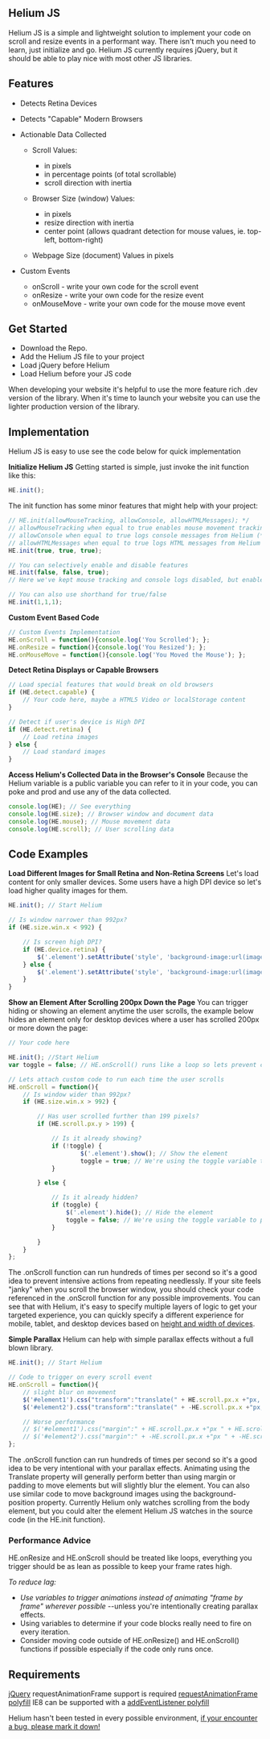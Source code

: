 ## Helium JS
Helium JS is a simple and lightweight solution to implement your code on scroll and resize events in a performant way. There isn't much you need to learn, just initialize and go. Helium JS currently requires jQuery, but it should be able to play nice with most other JS libraries.

## Features
- Detects Retina Devices
- Detects "Capable" Modern Browsers

- Actionable Data Collected
	- Scroll Values:
		- in pixels
		- in percentage points (of total scrollable)
		- scroll direction with inertia

	- Browser Size (window) Values:
		- in pixels
		- resize direction with inertia
		- center point (allows quadrant detection for mouse values, ie. top-left, bottom-right)

	- Webpage Size (document) Values in pixels

- Custom Events
	- onScroll - write your own code for the scroll event
	- onResize - write your own code for the resize event
	- onMouseMove - write your own code for the mouse move event


## Get Started
- Download the Repo.
- Add the Helium JS file to your project
- Load jQuery before Helium
- Load Helium before your JS code

When developing your website it's helpful to use the more feature rich .dev version of the library.
When it's time to launch your website you can use the lighter production version of the library.

## Implementation
Helium JS is easy to use see the code below for quick implementation

**Initialize Helium JS**
Getting started is simple, just invoke the init function like this:
```javascript
HE.init();
```

The init function has some minor features that might help with your project:
```javascript
// HE.init(allowMouseTracking, allowConsole, allowHTMLMessages); */
// allowMouseTracking when equal to true enables mouse movement tracking (all versions)
// allowConsole when equal to true logs console messages from Helium (*.dev file only)
// allowHTMLMessages when equal to true logs HTML messages from Helium (*.dev file only)
HE.init(true, true, true);

// You can selectively enable and disable features
HE.init(false, false, true);
// Here we've kept mouse tracking and console logs disabled, but enabled HTML messages

// You can also use shorthand for true/false
HE.init(1,1,1);
```

**Custom Event Based Code**
```javascript
// Custom Events Implementation
HE.onScroll = function(){console.log('You Scrolled'); };
HE.onResize = function(){console.log('You Resized'); };
HE.onMouseMove = function(){console.log('You Moved the Mouse'); };
```

**Detect Retina Displays or Capable Browsers**
```javascript
// Load special features that would break on old browsers
if (HE.detect.capable) {
	// Your code here, maybe a HTML5 Video or localStorage content
}

// Detect if user's device is High DPI
if (HE.detect.retina) {
	// Load retina images
} else {
	// Load standard images
}
```

**Access Helium's Collected Data in the Browser's Console**
Because the Helium variable is a public variable you can refer to it in your code, you can poke and prod and use any of the data collected.
```javascript
console.log(HE); // See everything
console.log(HE.size); // Browser window and document data
console.log(HE.mouse); // Mouse movement data
console.log(HE.scroll); // User scrolling data
```

## Code Examples
**Load Different Images for Small Retina and Non-Retina Screens**
Let's load content for only smaller devices. Some users have a high DPI device so let's load higher quality images for them.
```javascript
HE.init(); // Start Helium

// Is window narrower than 992px?
if (HE.size.win.x < 992) {

	// Is screen high DPI?
	if (HE.device.retina) {
		$('.element').setAttribute('style', 'background-image:url(image_x2.jpg)');
	} else {
		$('.element').setAttribute('style', 'background-image:url(image.jpg)');
	}
}
```

**Show an Element After Scrolling 200px Down the Page**
You can trigger hiding or showing an element anytime the user scrolls, the example below hides an element only for desktop devices where a user has scrolled 200px or more down the page:
```javascript
// Your code here

HE.init(); //Start Helium
var toggle = false; // HE.onScroll() runs like a loop so lets prevent code from running endlessly

// Lets attach custom code to run each time the user scrolls
HE.onScroll = function(){
	// Is window wider than 992px?
	if (HE.size.win.x > 992) {

		// Has user scrolled further than 199 pixels?
		if (HE.scroll.px.y > 199) {

			// Is it already showing?
			if (!toggle) {
					$('.element').show(); // Show the element
					toggle = true; // We're using the toggle variable to prevent jQuery from trying to hide the element each time the user scrolls
			}

		} else {

			// Is it already hidden?
			if (toggle) {
				$('.element').hide(); // Hide the element
				toggle = false; // We're using the toggle variable to prevent jQuery from trying to show the element each time the user scrolls
			}

		}
	}
};
```
The .onScroll function can run hundreds of times per second so it's a good idea to prevent intensive actions from repeating needlessly. If your site feels "janky" when you scroll the browser window, you should check your code referenced in the .onScroll function for any possible improvements. You can see that with Helium, it's easy to specify multiple layers of logic to get your targeted experience, you can quickly specify a different experience for mobile, tablet, and desktop devices based on [height and width of devices](http://www.websitedimensions.com).


**Simple Parallax**
Helium can help with simple parallax effects without a full blown library.
```javascript
HE.init(); // Start Helium

// Code to trigger on every scroll event
HE.onScroll = function(){
	// slight blur on movement
	$('#element1').css("transform":"translate(" + HE.scroll.px.x +"px, " + HE.scroll.px.x + "px)");
	$('#element2').css("transform":"translate(" + -HE.scroll.px.x +"px, " + -HE.scroll.px.x + "px)");

	// Worse performance
	// $('#element1').css("margin":" + HE.scroll.px.x +"px " + HE.scroll.px.x + "px 0 0");
	// $('#element2').css("margin":" + -HE.scroll.px.x +"px " + -HE.scroll.px.x "px 0 0");
};
```
The .onScroll function can run hundreds of times per second so it's a good idea to be very intentional with your parallax effects. Animating using the Translate property will generally perform better than using margin or padding to move elements but will slightly blur the element. You can also use similar code to move background images using the background-position property. Currently Helium only watches scrolling from the body element, but you could alter the element Helium JS watches in the source code (in the HE.init function).


### Performance Advice
HE.onResize and HE.onScroll should be treated like loops, everything you trigger should be as lean as possible to keep your frame rates high.

*To reduce lag:*
- *Use variables to trigger animations instead of animating "frame by frame" wherever possible* --unless you're intentionally creating parallax effects.
- Using variables to determine if your code blocks really need to fire on every iteration.
- Consider moving code outside of HE.onResize() and HE.onScroll() functions if possible especially if the code only runs once.

## Requirements
[jQuery](http://jquery.com/download/)
requestAnimationFrame support is required [requestAnimationFrame polyfill](https://gist.github.com/paulirish/1579671)
IE8 can be supported with a [addEventListener polyfill](https://gist.github.com/eirikbacker/2864711)

Helium hasn't been tested in every possible environment, [if your encounter a bug, please mark it down!](https://github.com/brandonbabb/Helium-JS/issues)
